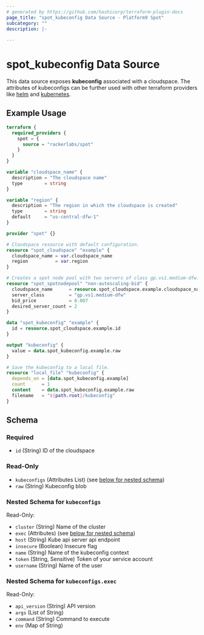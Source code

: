 ```yaml
---
# generated by https://github.com/hashicorp/terraform-plugin-docs
page_title: "spot_kubeconfig Data Source - Platform9 Spot"
subcategory: ""
description: |-
  
---
```


# spot_kubeconfig Data Source

This data source exposes **kubeconfig** associated with a cloudspace. The attributes of kubeconfigs can be further used with other terraform providers like [helm](https://registry.terraform.io/providers/hashicorp/helm/latest) and [kubernetes](https://registry.terraform.io/providers/hashicorp/kubernetes/latest).

## Example Usage

```terraform
terraform {
  required_providers {
    spot = {
      source = "rackerlabs/spot"
    }
  }
}

variable "cloudspace_name" {
  description = "The cloudspace name"
  type        = string
}

variable "region" {
  description = "The region in which the cloudspace is created"
  type        = string
  default     = "us-central-dfw-1"
}

provider "spot" {}

# Cloudspace resource with default configuration.
resource "spot_cloudspace" "example" {
  cloudspace_name = var.cloudspace_name
  region          = var.region
}

# Creates a spot node pool with two servers of class gp.vs1.medium-dfw.
resource "spot_spotnodepool" "non-autoscaling-bid" {
  cloudspace_name      = resource.spot_cloudspace.example.cloudspace_name
  server_class         = "gp.vs1.medium-dfw"
  bid_price            = 0.007
  desired_server_count = 2
}

data "spot_kubeconfig" "example" {
  id = resource.spot_cloudspace.example.id
}

output "kubeconfig" {
  value = data.spot_kubeconfig.example.raw
}

# Save the kubeconfig to a local file.
resource "local_file" "kubeconfig" {
  depends_on = [data.spot_kubeconfig.example]
  count      = 1
  content    = data.spot_kubeconfig.example.raw
  filename   = "${path.root}/kubeconfig"
}
```

<!-- schema generated by tfplugindocs -->
## Schema

### Required

- `id` (String) ID of the cloudspace

### Read-Only

- `kubeconfigs` (Attributes List) (see [below for nested schema](#nestedatt--kubeconfigs))
- `raw` (String) Kubeconfig blob

<a id="nestedatt--kubeconfigs"></a>
### Nested Schema for `kubeconfigs`

Read-Only:

- `cluster` (String) Name of the cluster
- `exec` (Attributes) (see [below for nested schema](#nestedatt--kubeconfigs--exec))
- `host` (String) Kube api server api endpoint
- `insecure` (Boolean) Insecure flag
- `name` (String) Name of the kubeconfig context
- `token` (String, Sensitive) Token of your service account
- `username` (String) Name of the user

<a id="nestedatt--kubeconfigs--exec"></a>
### Nested Schema for `kubeconfigs.exec`

Read-Only:

- `api_version` (String) API version
- `args` (List of String)
- `command` (String) Command to execute
- `env` (Map of String)
